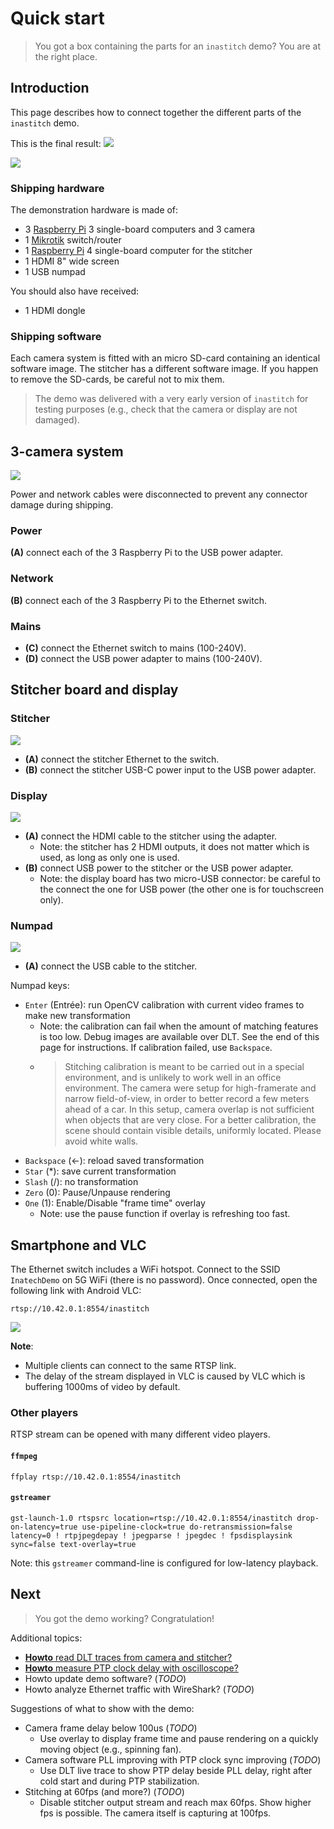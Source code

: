 # Quick start
> You got a box containing the parts for an ``inastitch`` demo? You are at the right place.

## Introduction
This page describes how to connect together the different parts of the ``inastitch`` demo.

This is the final result:
![](pics/overview.jpg)

![](pics/block_diag.png)

### Shipping hardware
The demonstration hardware is made of:
 - 3 [Raspberry Pi](https://www.raspberrypi.org) 3 single-board computers and 3 camera
 - 1 [Mikrotik](https://mikrotik.com) switch/router
 - 1 [Raspberry Pi](https://www.raspberrypi.org) 4 single-board computer for the stitcher
 - 1 HDMI 8" wide screen
 - 1 USB numpad

You should also have received:
 - 1 HDMI dongle

### Shipping software
Each camera system is fitted with an micro SD-card containing an identical software image.
The stitcher has a different software image. If you happen to remove the SD-cards, be careful not to mix them.

> The demo was delivered with a very early version of ``inastitch`` for testing purposes (e.g., check that the camera or display are not damaged).

## 3-camera system

![](pics/overview1.jpg)

Power and network cables were disconnected to prevent any connector damage during shipping.

### Power
**(A)** connect each of the 3 Raspberry Pi to the USB power adapter.

### Network
**(B)** connect each of the 3 Raspberry Pi to the Ethernet switch.

### Mains
- **(C)** connect the Ethernet switch to mains (100-240V).
- **(D)** connect the USB power adapter to mains (100-240V).

## Stitcher board and display
### Stitcher
![](pics/overview2.jpg)

- **(A)** connect the stitcher Ethernet to the switch.
- **(B)** connect the stitcher USB-C power input to the USB power adapter.

### Display
![](pics/overview3.jpg)

- **(A)** connect the HDMI cable to the stitcher using the adapter.
  - Note: the stitcher has 2 HDMI outputs, it does not matter which is used, as long as only one is used.
- **(B)** connect USB power to the stitcher or the USB power adapter.
  - Note: the display board has two micro-USB connector: be careful to the connect the one for USB power (the other one is for touchscreen only).

### Numpad
![](pics/overview4.jpg)

 - **(A)** connect the USB cable to the stitcher.

Numpad keys:
 - ``Enter`` (Entrée): run OpenCV calibration with current video frames to make new transformation
   - Note: the calibration can fail when the amount of matching features is too low. Debug images are available over DLT. See the end of this page for instructions. If calibration failed, use ``Backspace``.
   - > Stitching calibration is meant to be carried out in a special environment, and is unlikely to work well in an office environment. The camera were setup for high-framerate and narrow field-of-view, in order to better record a few meters ahead of a car. In this setup, camera overlap is not sufficient when objects that are very close. For a better calibration, the scene should contain visible details, uniformly located. Please avoid white walls.
 - ``Backspace`` (<-): reload saved transformation
 - ``Star`` (\*): save current transformation
 - ``Slash`` (/): no transformation
 - ``Zero`` (0): Pause/Unpause rendering
 - ``One`` (1): Enable/Disable "frame time" overlay
   - Note: use the pause function if overlay is refreshing too fast.

## Smartphone and VLC
The Ethernet switch includes a WiFi hotspot. Connect to the SSID ``InatechDemo`` on 5G WiFi (there is no password). Once connected, open the following link with Android VLC:

    rtsp://10.42.0.1:8554/inastitch

![](pics/android_vlc.jpg)

**Note**:
 - Multiple clients can connect to the same RTSP link.
 - The delay of the stream displayed in VLC is caused by VLC which is buffering 1000ms of video by default.

### Other players
RTSP stream can be opened with many different video players.

#### ``ffmpeg``

    ffplay rtsp://10.42.0.1:8554/inastitch

#### ``gstreamer``

    gst-launch-1.0 rtspsrc location=rtsp://10.42.0.1:8554/inastitch drop-on-latency=true use-pipeline-clock=true do-retransmission=false latency=0 ! rtpjpegdepay ! jpegparse ! jpegdec ! fpsdisplaysink sync=false text-overlay=true

Note: this ``gstreamer`` command-line is configured for low-latency playback.

## Next
> You got the demo working? Congratulation!

Additional topics:
 - [**Howto** read DLT traces from camera and stitcher?](../howto/dlt/)
 - [**Howto** measure PTP clock delay with oscilloscope?](../howto/oscilloscope_and_ptp/)
 - Howto update demo software? (*TODO*)
 - Howto analyze Ethernet traffic with WireShark? (*TODO*)

Suggestions of what to show with the demo:
 - Camera frame delay below 100us (*TODO*)
   - Use overlay to display frame time and pause rendering on a quickly moving object (e.g., spinning fan).
 - Camera software PLL improving with PTP clock sync improving (*TODO*)
   - Use DLT live trace to show PTP delay beside PLL delay, right after cold start and during PTP stabilization.
 - Stitching at 60fps (and more?) (*TODO*)
   - Disable stitcher output stream and reach max 60fps. Show higher fps is possible. The camera itself is capturing at 100fps.
 
